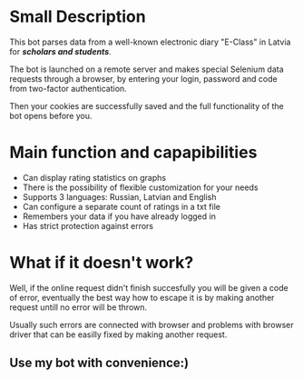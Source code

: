 # **Small Description**

This bot parses data from a well-known electronic diary "E-Class" in Latvia for **_scholars and
students_**.

The bot is launched on a remote server and makes special Selenium data requests through a browser,
by entering your login, password and code from two-factor authentication.

Then your cookies are successfully saved and the full functionality of the bot opens before you.

# **Main function and capapibilities** 

- Can display rating statistics on graphs
- There is the possibility of flexible customization for your needs
- Supports 3 languages: Russian, Latvian and English
- Can configure a separate count of ratings in a txt file
- Remembers your data if you have already logged in
- Has strict protection against errors

# **What if it doesn't work?**

Well, if the online request didn't finish succesfully
you will be given a code of error, eventually the best way how to escape it is by making another request untill no error will be thrown. 

Usually such errors are connected with browser and problems with browser driver that can be easilly fixed by making another request.

## Use my bot with convenience:)
